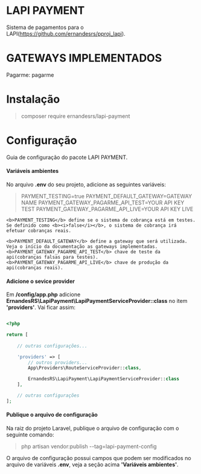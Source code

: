 # LAPI PAYMENT

Sistema de pagamentos para o LAPI(https://github.com/ernandesrs/pproj_lapi).

# GATEWAYS IMPLEMENTADOS
Pagarme: pagarme

# Instalação
> composer require ernandesrs/lapi-payment

# Configuração
Guia de configuração do pacote LAPI PAYMENT.

#### Variáveis ambientes
No arquivo <b>.env</b> do seu projeto, adicione as seguintes variáveis:
> PAYMENT_TESTING=true
> PAYMENT_DEFAULT_GATEWAY=GATEWAY NAME
> PAYMENT_GATEWAY_PAGARME_API_TEST=YOUR API KEY TEST
> PAYMENT_GATEWAY_PAGARME_API_LIVE=YOUR API KEY LIVE

    <b>PAYMENT_TESTING</b> define se o sistema de cobrança está em testes. Se definido como <b><i>false</i></b>, o sistema de cobrança irá efetuar cobranças reais.

    <b>PAYMENT_DEFAULT_GATEWAY</b> define a gateway que será utilizada. Veja o início da documentação as gateways implementadas.
    <b>PAYMENT_GATEWAY_PAGARME_API_TEST</b> chave de teste da api(cobranças falsas para testes).
    <b>PAYMENT_GATEWAY_PAGARME_API_LIVE</b> chave de produção da api(cobranças reais).

#### Adicione o sevice provider
Em <b>/config/app.php</b> adicione <b>ErnandesRS\LapiPayment\LapiPaymentServiceProvider::class</b> no item <b>'providers'</b>. Vai ficar assim:
```php

<?php

return [
    
    // outras configurações... 

    'providers' => [
        // outros providers...
        App\Providers\RouteServiceProvider::class,

        ErnandesRS\LapiPayment\LapiPaymentServiceProvider::class
    ],

    // outras configurações
];

```

#### Publique o arquivo de configuração
Na raiz do projeto Laravel, publique o arquivo de configuração com o seguinte comando:
> php artisan vendor:publish --tag=lapi-payment-config

O arquivo de configuração possui campos que podem ser modificados no arquivo de variáveis <b>.env</b>, veja a seção acima <b>'Variáveis ambientes'</b>.